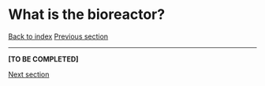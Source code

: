 # What is the bioreactor?

[Back to index](../index.md)
[Previous section](who.md)

----

**[TO BE COMPLETED]**

[Next section](../bom)